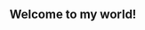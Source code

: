 <center><h2> Welcome to my world! </h2></center>

<center><img src="https://78.media.tumblr.com/35eca59755c8f92171a033044faca60f/tumblr_p38fjmA9vh1v5s7ico1_500.gif" width="850px></center>








<!--
**Mono-Rim/Mono-Rim** is a ✨ _special_ ✨ repository because its `README.md` (this file) appears on your GitHub profile.

Here are some ideas to get you started:

- 🔭 I’m currently working on ...
- 🌱 I’m currently learning ...
- 👯 I’m looking to collaborate on ...
- 🤔 I’m looking for help with ...
- 💬 Ask me about ...
- 📫 How to reach me: ...
- 😄 Pronouns: ...
- ⚡ Fun fact: ...
-->
